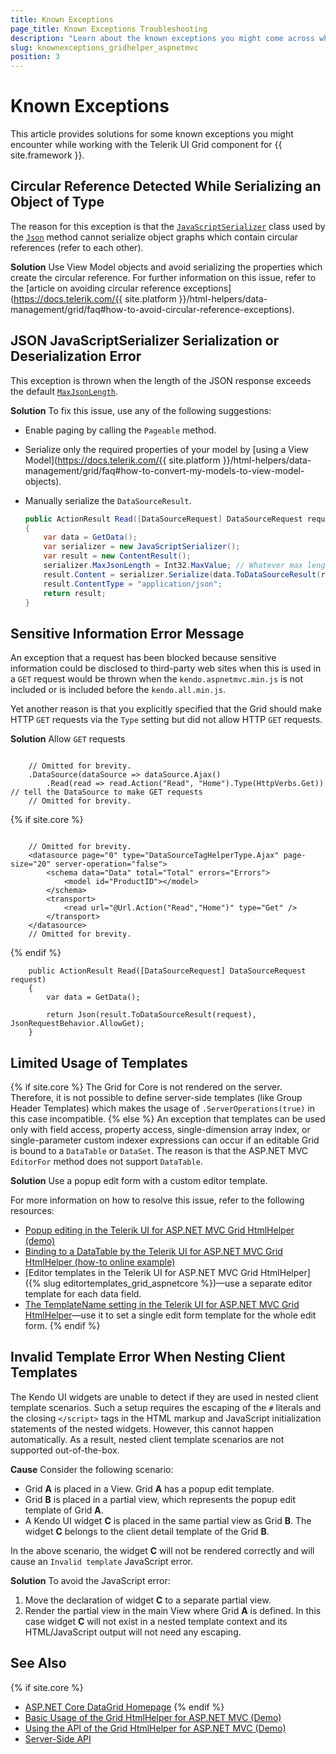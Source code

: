 ```yaml
---
title: Known Exceptions
page_title: Known Exceptions Troubleshooting
description: "Learn about the known exceptions you might come across while working with Kendo UI Grid for ASP.NET MVC."
slug: knownexceptions_gridhelper_aspnetmvc
position: 3
---
```


# Known Exceptions

This article provides solutions for some known exceptions you might encounter while working with the Telerik UI Grid component for {{ site.framework }}.

## Circular Reference Detected While Serializing an Object of Type

The reason for this exception is that the [`JavaScriptSerializer`](https://msdn.microsoft.com/en-us/library/system.web.script.serialization.javascriptserializer.aspx) class used by the [`Json`](https://msdn.microsoft.com/en-us/library/system.web.mvc.controller.json.aspx) method cannot serialize object graphs which contain circular references (refer to each other).

**Solution** Use View Model objects and avoid serializing the properties which create the circular reference. For further information on this issue, refer to the [article on avoiding circular reference exceptions](https://docs.telerik.com/{{ site.platform }}/html-helpers/data-management/grid/faq#how-to-avoid-circular-reference-exceptions).

## JSON JavaScriptSerializer Serialization or Deserialization Error

This exception is thrown when the length of the JSON response exceeds the default [`MaxJsonLength`](https://msdn.microsoft.com/en-us/library/system.web.script.serialization.javascriptserializer.maxjsonlength.aspx).

**Solution** To fix this issue, use any of the following suggestions:

* Enable paging by calling the `Pageable` method.
* Serialize only the required properties of your model by [using a View Model](https://docs.telerik.com/{{ site.platform }}/html-helpers/data-management/grid/faq#how-to-convert-my-models-to-view-model-objects).
* Manually serialize the `DataSourceResult`.

    ```C#
    public ActionResult Read([DataSourceRequest] DataSourceRequest request)
    {
        var data = GetData();
        var serializer = new JavaScriptSerializer();
        var result = new ContentResult();
        serializer.MaxJsonLength = Int32.MaxValue; // Whatever max length you want here
        result.Content = serializer.Serialize(data.ToDataSourceResult(request));
        result.ContentType = "application/json";
        return result;
    }
    ```

## Sensitive Information Error Message

An exception that a request has been blocked because sensitive information could be disclosed to third-party web sites when this is used in a `GET` request would be thrown when the `kendo.aspnetmvc.min.js` is not included or is included before the `kendo.all.min.js`.

Yet another reason is that you explicitly specified that the Grid should make HTTP `GET` requests via the `Type` setting but did not allow HTTP `GET` requests.

**Solution** Allow `GET` requests

```HtmlHelper

    // Omitted for brevity.
    .DataSource(dataSource => dataSource.Ajax()
        .Read(read => read.Action("Read", "Home").Type(HttpVerbs.Get)) // tell the DataSource to make GET requests
    // Omitted for brevity.
```
{% if site.core %}
```TagHelper

    // Omitted for brevity.
    <datasource page="0" type="DataSourceTagHelperType.Ajax" page-size="20" server-operation="false">
        <schema data="Data" total="Total" errors="Errors">
            <model id="ProductID"></model>
        </schema>
        <transport>
            <read url="@Url.Action("Read","Home")" type="Get" />
        </transport>
    </datasource>
    // Omitted for brevity.

```
{% endif %}
```Controller
    public ActionResult Read([DataSourceRequest] DataSourceRequest request)
    {
        var data = GetData();

        return Json(result.ToDataSourceResult(request), JsonRequestBehavior.AllowGet);
    }
```

## Limited Usage of Templates

{% if site.core %}
The Grid for Core is not rendered on the server. Therefore, it is not possible to define server-side templates (like Group Header Templates) which makes the usage of `.ServerOperations(true)` in this case incompatible.
{% else %}
An exception that templates can be used only with field access, property access, single-dimension array index, or single-parameter custom indexer expressions can occur if an editable Grid is bound to a `DataTable` or `DataSet`. The reason is that the ASP.NET MVC `EditorFor` method does not support `DataTable`.

**Solution** Use a popup edit form with a custom editor template.

For more information on how to resolve this issue, refer to the following resources:
* [Popup editing in the Telerik UI for ASP.NET MVC Grid HtmlHelper (demo)](https://demos.telerik.com/aspnet-mvc/grid/editing-popup)
* [Binding to a DataTable by the Telerik UI for ASP.NET MVC Grid HtmlHelper (how-to online example)](/helpers/grid/how-to/Binding/grid-bind-to-datatable)
* [Editor templates in the Telerik UI for ASP.NET MVC Grid HtmlHelper]({% slug editortemplates_grid_aspnetcore %})&mdash;use a separate editor template for each data field.
* [The TemplateName setting in the Telerik UI for ASP.NET MVC Grid HtmlHelper](/api/kendo.mvc.ui.fluent/grideditingsettingsbuilder#methods-TemplateName(System.String))&mdash;use it
to set a single edit form template for the whole edit form.
{% endif %}

## Invalid Template Error When Nesting Client Templates

The Kendo UI widgets are unable to detect if they are used in nested client template scenarios. Such a setup requires the escaping of the `#` literals and the closing `</script>` tags in the HTML markup and JavaScript initialization statements of the nested widgets. However, this cannot happen automatically. As a result, nested client template scenarios are not supported out-of-the-box.

**Cause** Consider the following scenario:

* Grid **A** is placed in a View. Grid **A** has a popup edit template.
* Grid **B** is placed in a partial view, which represents the popup edit template of Grid **A**.
* A Kendo UI widget **C** is placed in the same partial view as Grid **B**. The widget **C** belongs to the client detail template of the Grid **B**.

In the above scenario, the widget **C** will not be rendered correctly and will cause an `Invalid template` JavaScript error.

**Solution** To avoid the JavaScript error:

1. Move the declaration of widget **C** to a separate partial view.
1. Render the partial view in the main View where Grid **A** is defined. In this case widget **C** will not exist in a nested template context and its HTML/JavaScript output will not need any escaping.

## See Also

{% if site.core %}
* [ASP.NET Core DataGrid Homepage](https://www.telerik.com/aspnet-core-ui/grid)
{% endif %}
* [Basic Usage of the Grid HtmlHelper for ASP.NET MVC (Demo)](https://demos.telerik.com/aspnet-mvc/grid)
* [Using the API of the Grid HtmlHelper for ASP.NET MVC (Demo)](https://demos.telerik.com/aspnet-mvc/grid/api)
* [Server-Side API](/api/grid)
